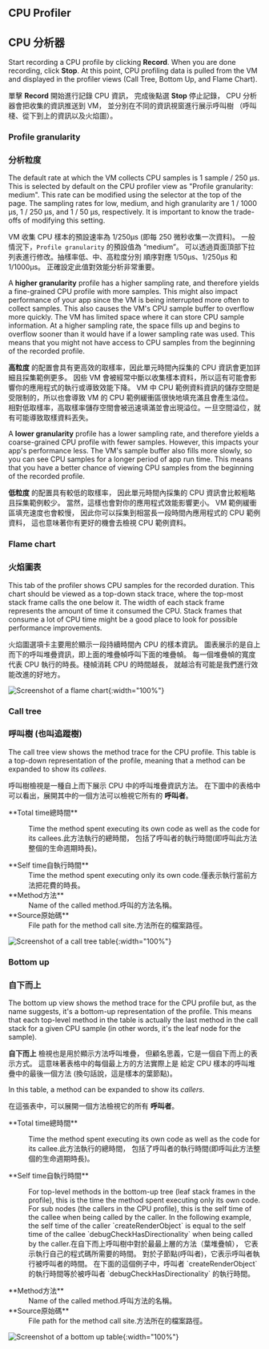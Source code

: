 ## CPU Profiler

## CPU 分析器

Start recording a CPU profile by clicking **Record**.
When you are done recording, click **Stop**. At this point,
CPU profiling data is pulled from the VM and displayed
in the profiler views (Call Tree, Bottom Up, and Flame Chart).

單擊 **Record** 開始進行記錄 CPU 資訊，
完成後點選 **Stop** 停止記錄，
CPU 分析器會把收集的資訊推送到 VM，
並分別在不同的資訊視窗進行展示呼叫樹 
（呼叫棧、從下到上的資訊以及火焰圖）。

### Profile granularity

### 分析粒度

The default rate at which the VM collects CPU samples
is 1 sample / 250 μs.  This is selected by default on
the CPU profiler view as "Profile granularity: medium".
This rate can be modified using the selector at the top
of the page. The sampling rates for low, medium,
and high granularity are 1 / 1000 μs, 1 / 250 μs, and 1 / 50 μs,
respectively. It is important to know the trade-offs
of modifying this setting.

VM 收集 CPU 樣本的預設速率為 1/250μs (即每 250 微秒收集一次資料)。
一般情況下，`Profile granularity` 的預設值為 “medium”。
可以透過頁面頂部下拉列表進行修改。抽樣率低、中、高粒度分別
順序對應 1/50μs、1/250μs 和 1/1000μs。
正確設定此值對效能分析非常重要。

A **higher granularity** profile has a higher sampling rate,
and therefore yields a fine-grained CPU profile with more samples.
This might also impact performance of your app since the VM
is being interrupted more often to collect samples. This also
causes the VM's CPU sample buffer to overflow more quickly.
The VM has limited space where it can store CPU sample information.
At a higher sampling rate, the space fills up and begins
to overflow sooner than it would have if a lower sampling
rate was used. This means that you might not have access to CPU samples
from the beginning of the recorded profile.

**高粒度** 的配置會具有更高效的取樣率，因此單元時間內採集的 CPU 資訊會更加詳細且採集範例更多。
因些 VM 會被經常中斷以收集樣本資料，所以這有可能會影響你的應用程式的執行或導致效能下降。
VM 中 CPU 範例資料資訊的儲存空間是受限制的，所以也會導致 VM 的 CPU 範例緩衝區很快地填充滿且會產生溢位。
相對低取樣率，高取樣率儲存空間會被迅速填滿並會出現溢位。一旦空間溢位，就有可能導致取樣資料丟失。

A **lower granularity** profile has a lower sampling rate,
and therefore yields a coarse-grained CPU profile with fewer samples.
However, this impacts your app's performance less.
The VM's sample buffer also fills more slowly, so you can see
CPU samples for a longer period of app run time. This means that
you have a better chance of viewing CPU samples from the beginning
of the recorded profile.

**低粒度** 的配置具有較低的取樣率，
因此單元時間內採集的 CPU 資訊會比較粗略且採集範例較少。
當然，這樣也會對你的應用程式效能影響更小。
VM 範例緩衝區填充速度也會較慢，
因此你可以採集到相當長一段時間內應用程式的 CPU 範例資料，
這也意味著你有更好的機會去檢視 CPU 範例資料。

### Flame chart

### 火焰圖表

This tab of the profiler shows CPU samples for the recorded duration.
This chart should be viewed as a top-down stack trace, where the
top-most stack frame calls the one below it. The width of each stack
frame represents the amount of time it consumed the CPU. Stack frames
that consume a lot of CPU time might be a good place to look for possible
performance improvements.

火焰圖選項卡主要用於顯示一段持續時間內 CPU 的樣本資訊。
圖表展示的是自上而下的呼叫堆疊資訊，即上面的堆疊幀呼叫下面的堆疊幀。
每一個堆疊幀的寬度代表 CPU 執行的時長。棧幀消耗 CPU 的時間越長，
就越洽有可能是我們進行效能改進的好地方。

![Screenshot of a flame chart]({{site.url}}/assets/images/docs/tools/devtools/cpu_profiler_flame_chart.png){:width="100%"}

### Call tree

### 呼叫樹 (也叫追蹤樹)

The call tree view shows the method trace for the CPU profile.
This table is a top-down representation of the profile,
meaning that a method can be expanded to show its _callees_.

呼叫樹檢視是一種自上而下展示 CPU 中的呼叫堆疊資訊方法。
在下圖中的表格中可以看出，展開其中的一個方法可以檢視它所有的 **呼叫者**。

<dl markdown="1">
<dt markdown="1">**<t>Total time</t><t>總時間</t>**</dt>
<dd markdown="1"><p><t>Time the method spent executing its own code as well as
    the code for its callees.</t><t>此方法執行的總時間，
    包括了呼叫者的執行時間(即呼叫此方法整個的生命週期時長)。</t></p></dd>
<dt markdown="1">**<t>Self time</t><t>自執行時間</t>**</dt>
<dd markdown="1"><t>Time the method spent executing only its own code.</t><t>僅表示執行當前方法把花費的時長。</t></dd>
<dt markdown="1">**<t>Method</b></t><t>方法</t>**</dt>
<dd markdown="1"><t>Name of the called method.</t><t>呼叫的方法名稱。</t></dd>
<dt markdown="1">**<t>Source</t><t>原始碼</t>**</dt>
<dd markdown="1"><t>File path for the method call site.</t><t>方法所在的檔案路徑。</t></dd>
</dl>

![Screenshot of a call tree table]({{site.url}}/assets/images/docs/tools/devtools/cpu_profiler_call_tree.png){:width="100%"}

### Bottom up

### 自下而上

The bottom up view shows the method trace for the CPU profile but,
as the name suggests, it's a bottom-up representation of the profile.
This means that each top-level method in the table is actually the
last method in the call stack for a given CPU sample (in other words,
it's the leaf node for the sample).

**自下而上** 檢視也是用於顯示方法呼叫堆疊，
但顧名思義，它是一個自下而上的表示方式。
這意味著表格中的每個最上方的方法實際上是
給定 CPU 樣本的呼叫堆疊中的最後一個方法
(換句話說，這是樣本的葉節點)。

In this table, a method can be expanded to show its _callers_.

在這張表中，可以展開一個方法檢視它的所有 **呼叫者**。

<dl markdown="1">
<dt markdown="1">**<t>Total time</t><t>總時間</t>**</dt>
<dd markdown="1"><p><t>Time the method spent executing its own code
    as well as the code for its callee.</t><t>此方法執行的總時間，
    包括了呼叫者的執行時間(即呼叫此方法整個的生命週期時長)。</t></p></dd>

<dt markdown="1">**<t>Self time</t><t>自執行時間</t>**</dt>
<dd markdown="1"><p><t>For top-level methods in the bottom-up tree
    (leaf stack frames in the profile), this is the time the
    method spent executing only its own code. For sub nodes
    (the callers in the CPU profile), this is the self time
    of the callee when being called by the caller.
    In the following example, the self time of the caller
    `createRenderObject` is equal to the self time of
    the callee `debugCheckHasDirectionality` when being called by
    the caller.</t><t>在自下而上呼叫樹中對於最最上層的方法（葉堆疊幀），
    它表示執行自己的程式碼所需要的時間。
    對於子節點(呼叫者)，它表示呼叫者執行被呼叫者的時間。
    在下面的這個例子中，呼叫者 `createRenderObject` 
    的執行時間等於被呼叫者 `debugCheckHasDirectionality` 的執行時間。</t></p></dd>

<dt markdown="1">**<t>Method</t><t>方法</t>**</dt>
<dd markdown="1"><t>Name of the called method.</t><t>呼叫方法的名稱。</t></dd>

<dt markdown="1">**<t>Source</t><t>原始碼</t>**</dt>
<dd markdown="1"><t>File path for the method call site.</t><t>方法所在的檔案路徑。</t></dd>
</dl>

![Screenshot of a bottom up table]({{site.url}}/assets/images/docs/tools/devtools/cpu_profiler_bottom_up.png){:width="100%"}
